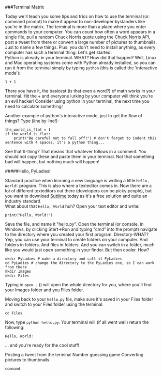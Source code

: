 ###Terminal Matrix

Today we'll teach you some tips and trics on how to use the terminal (or: command prompt) to make it appear to non-developer bystanders like you're in the matrix. The terminal is more than a place where you enter commands to your computer. You can count how often a word appears in a single file, pull a random Chuck Norris quote using the [Chuck Norris API][1], post a tweet from there or convert a large number of pictures to thumbnails. Just to name a few things. Plus: you don't need to install anything, as every computer has such a terminal thing. Let's get started:  
Python is already in your terminal. WHAT? How did that happen? Well, Linux and Mac operating systems come with Python already installed, so you can run it from the terminal simply by typing ```python``` (this is called the 'interactive mode'):

``` 
1 + 1  
```

There you have it, the basicest (is that even a word?) of math works in your terminal. Hit the + and everyone lurking by your computer will think you're an evil hacker! Consider using python in your terminal, the next time you need to calculate something!  

Another example of python's interactive mode, just to get the flow of things? Type (line by line!):  

```
the_world_is_flat = 1  
if the_world_is_flat:  
    print("Be careful not to fall off!") # don't forget to indent this sentence with 4 spaces, it's a python thing...  
```

See that #-thing? That means that whatever follows in a comment. You should not copy these and paste them in your terminal. Not that something bad will happen, but nothing much will happen! 

#####Hello, PyLadies! 

Standard practice when learning a new language is writing a little ```Hello, World!``` program. This is also where a texteditor comes in. Now there are a lot of different texteditors out there (developers can be picky people), but you want to download [Sublime][2] today as it's a free solution and quite an industry standard.  
What about that ```Hello, World``` huh? Open your text editor and write:  

```print("Hello, World!")```

Save the file, and name it "hello.py". Open the terminal (or console, in Windows, by clicking Start->Run and typing "cmd" into the prompt) navigate to the directory where you created your first program. Directory-WHAT? Yep, you can use your terminal to create folders on your computer. And folders in folders. And files in folders. And you can switch in a folder, much like you would just open something in your finder. But then cooler. How? 

```
mkdir PyLadies # make a directory and call it PyLadies
cd PyLadies # change the directory to the PyLadies one, so I can work from there
mkdir Images
mkdir Files
```
Typing in ```open .``` () will open the whole directory for you, where you'll find your Images folder and you Files folder. 

Moving back to your ```hello.py``` file, make sure it's saved in your Files folder and switch to your Files folder using the terminal:  

```cd Files```

Now, type ```python hello.py```. Your terminal will (if all went well) return the following:

```Hello, World!```  

... and you're ready for the cool stuff! 




Posting a tweet from the terminal
Number guessing game
Converting pictures to thumbnails


```command```

[1]: http://www.icndb.com/api/
[2]: http://www.sublimetext.com/2